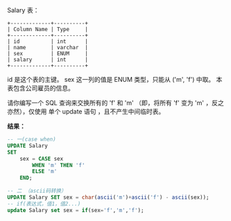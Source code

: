 Salary 表：

```
+-------------+----------+
| Column Name | Type     |
+-------------+----------+
| id          | int      |
| name        | varchar  |
| sex         | ENUM     |
| salary      | int      |
+-------------+----------+
```

id 是这个表的主键。
sex 这一列的值是 ENUM 类型，只能从 ('m', 'f') 中取。
本表包含公司雇员的信息。


请你编写一个 SQL 查询来交换所有的 'f' 和 'm' （即，将所有 'f' 变为 'm' ，反之亦然），仅使用 单个 update 语句 ，且不产生中间临时表。

**结果：**

```sql
-- 一(case when)
UPDATE Salary
SET
    sex = CASE sex
        WHEN 'm' THEN 'f'
        ELSE 'm'
    END;
    
-- 二 （ascii码转换）
UPDATE Salary SET sex = char(ascii('m')+ascii('f') - ascii(sex));
-- if(表达式，值1，值2...)
update Salary set sex = if(sex='f','m','f');
```

